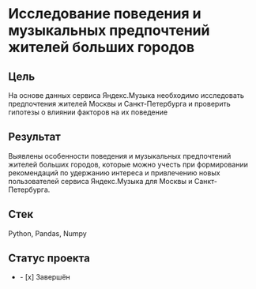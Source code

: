 
# Исследование поведения и музыкальных предпочтений жителей больших городов
## Цель
На основе данных сервиса Яндекс.Музыка необходимо исследовать предпочтения жителей Москвы и Санкт-Петербурга и проверить гипотезы о влиянии факторов на их поведение
## Результат
Выявлены особенности поведения и музыкальных предпочтений жителей больших городов, которые можно учесть при формировании рекомендаций по удержанию интереса и привлечению новых пользователей сервиса Яндекс.Музыка для Москвы и Санкт-Петербурга.
## Стек
Python, Pandas, Numpy
## Статус проекта
<ul><li>- [x] Завершён</li>
